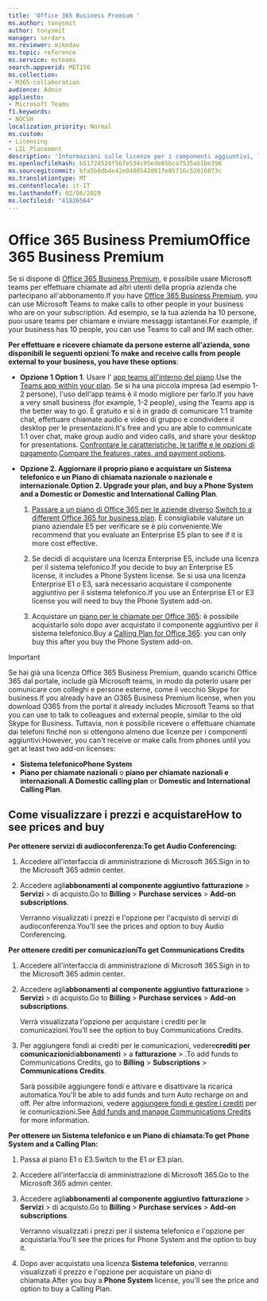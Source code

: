 ```yaml
---
title: 'Office 365 Business Premium '
ms.author: tonysmit
author: tonysmit
manager: serdars
ms.reviewer: mikedav
ms.topic: reference
ms.service: msteams
search.appverid: MET150
ms.collection:
- M365-collaboration
audience: Admin
appliesto:
- Microsoft Teams
f1.keywords:
- NOCSH
localization_priority: Normal
ms.custom:
- Licensing
- LIL_Placement
description: 'Informazioni sulle licenze per i componenti aggiuntivi, le caratteristiche e su come acquistare piani di Office 365 Business Premium. '
ms.openlocfilehash: b51724524f56fe534c95ede85bca7535ab1be396
ms.sourcegitcommit: bfa5b8db4e42e0480542d61fe05716c52016873c
ms.translationtype: MT
ms.contentlocale: it-IT
ms.lasthandoff: 02/06/2020
ms.locfileid: "41826564"
---
```

# <a name="office-365-business-premium"></a><span data-ttu-id="611ab-103">Office 365 Business Premium</span><span class="sxs-lookup"><span data-stu-id="611ab-103">Office 365 Business Premium</span></span>

<span data-ttu-id="611ab-104">Se si dispone di [Office 365 Business Premium](https://products.office.com/en/business/office-365-business-premium), è possibile usare Microsoft teams per effettuare chiamate ad altri utenti della propria azienda che partecipano all'abbonamento.</span><span class="sxs-lookup"><span data-stu-id="611ab-104">If you have [Office 365 Business Premium](https://products.office.com/en/business/office-365-business-premium), you can use Microsoft Teams to make calls to other people in your business who are on your subscription.</span></span> <span data-ttu-id="611ab-105">Ad esempio, se la tua azienda ha 10 persone, puoi usare teams per chiamare e inviare messaggi istantanei.</span><span class="sxs-lookup"><span data-stu-id="611ab-105">For example, if your business has 10 people, you can use Teams to call and IM each other.</span></span>


<span data-ttu-id="611ab-106">**Per effettuare e ricevere chiamate da persone esterne all'azienda, sono disponibili le seguenti opzioni**:</span><span class="sxs-lookup"><span data-stu-id="611ab-106">**To make and receive calls from people external to your business, you have these options**:</span></span>

- <span data-ttu-id="611ab-107">**Opzione 1**.</span><span class="sxs-lookup"><span data-stu-id="611ab-107">**Option 1**.</span></span> <span data-ttu-id="611ab-108">Usare l' [app teams all'interno del piano](https://products.office.com/microsoft-teams/free).</span><span class="sxs-lookup"><span data-stu-id="611ab-108">Use the [Teams app within your plan](https://products.office.com/microsoft-teams/free).</span></span> <span data-ttu-id="611ab-109">Se si ha una piccola impresa (ad esempio 1-2 persone), l'uso dell'app teams è il modo migliore per farlo.</span><span class="sxs-lookup"><span data-stu-id="611ab-109">If you have a very small business (for example, 1-2 people), using the Teams app is the better way to go.</span></span> <span data-ttu-id="611ab-110">È gratuito e si è in grado di comunicare 1:1 tramite chat, effettuare chiamate audio e video di gruppo e condividere il desktop per le presentazioni.</span><span class="sxs-lookup"><span data-stu-id="611ab-110">It's free and you are able to communicate 1:1 over chat, make group audio and video calls, and share your desktop for presentations.</span></span> <span data-ttu-id="611ab-111">[Confrontare le caratteristiche, le tariffe e le opzioni di pagamento](https://products.office.com/microsoft-teams/free).</span><span class="sxs-lookup"><span data-stu-id="611ab-111">[Compare the features, rates, and payment options](https://products.office.com/microsoft-teams/free).</span></span>

- <span data-ttu-id="611ab-112">**Opzione 2. Aggiornare il proprio piano e acquistare un Sistema telefonico e un Piano di chiamata nazionale o nazionale e internazionale**.</span><span class="sxs-lookup"><span data-stu-id="611ab-112">**Option 2. Upgrade your plan, and buy a Phone System and a Domestic or Domestic and International Calling Plan**.</span></span>

    1. <span data-ttu-id="611ab-113">[Passare a un piano di Office 365 per le aziende diverso](https://support.office.com/article/73318661-8f33-478b-bcc7-fb8d69dbb22a).</span><span class="sxs-lookup"><span data-stu-id="611ab-113">[Switch to a different Office 365 for business plan](https://support.office.com/article/73318661-8f33-478b-bcc7-fb8d69dbb22a).</span></span> <span data-ttu-id="611ab-114">È consigliabile valutare un piano aziendale E5 per verificare se è più conveniente.</span><span class="sxs-lookup"><span data-stu-id="611ab-114">We recommend that you evaluate an Enterprise E5 plan to see if it is more cost effective.</span></span>

    2. <span data-ttu-id="611ab-115">Se decidi di acquistare una licenza Enterprise E5, include una licenza per il sistema telefonico.</span><span class="sxs-lookup"><span data-stu-id="611ab-115">If you decide to buy an Enterprise E5 license, it includes a Phone System license.</span></span> <span data-ttu-id="611ab-116">Se si usa una licenza Enterprise E1 o E3, sarà necessario acquistare il componente aggiuntivo per il sistema telefonico.</span><span class="sxs-lookup"><span data-stu-id="611ab-116">If you use an Enterprise E1 or E3 license you will need to buy the Phone System add-on.</span></span>
    
    3. <span data-ttu-id="611ab-117">Acquistare un [piano per le chiamate per Office 365](../calling-plans-for-office-365.md): è possibile acquistarlo solo dopo aver acquistato il componente aggiuntivo per il sistema telefonico.</span><span class="sxs-lookup"><span data-stu-id="611ab-117">Buy a [Calling Plan for Office 365](../calling-plans-for-office-365.md): you can only buy this after you buy the Phone System add-on.</span></span>


 > [!IMPORTANT]
 > <span data-ttu-id="611ab-118">Se hai già una licenza Office 365 Business Premium, quando scarichi Office 365 dal portale, include già Microsoft teams, in modo da poterlo usare per comunicare con colleghi e persone esterne, come il vecchio Skype for business.</span><span class="sxs-lookup"><span data-stu-id="611ab-118">If you already have an O365 Business Premium license, when you download O365 from the portal it already includes Microsoft Teams so that you can use to talk to colleagues and external people, similar to the old Skype for Business.</span></span> <span data-ttu-id="611ab-119">Tuttavia, non è possibile ricevere o effettuare chiamate dai telefoni finché non si ottengono almeno due licenze per i componenti aggiuntivi:</span><span class="sxs-lookup"><span data-stu-id="611ab-119">However, you can't receive or make calls from phones until you get at least two add-on licenses:</span></span>
 >- <span data-ttu-id="611ab-120">**Sistema telefonico**</span><span class="sxs-lookup"><span data-stu-id="611ab-120">**Phone System**</span></span>
 >- <span data-ttu-id="611ab-121">**Piano per chiamate nazionali** o **piano per chiamate nazionali e internazionali**.</span><span class="sxs-lookup"><span data-stu-id="611ab-121">**A Domestic calling plan** or **Domestic and International Calling Plan**.</span></span>

## <a name="how-to-see-prices-and-buy"></a><span data-ttu-id="611ab-122">Come visualizzare i prezzi e acquistare</span><span class="sxs-lookup"><span data-stu-id="611ab-122">How to see prices and buy</span></span>
<span data-ttu-id="611ab-123"><a name="bkmk_buypremium"> </a></span><span class="sxs-lookup"><span data-stu-id="611ab-123"><a name="bkmk_buypremium"> </a></span></span>

 <span data-ttu-id="611ab-124">**Per ottenere servizi di audioconferenza:**</span><span class="sxs-lookup"><span data-stu-id="611ab-124">**To get Audio Conferencing:**</span></span>

1. <span data-ttu-id="611ab-125">Accedere all'interfaccia di amministrazione di Microsoft 365.</span><span class="sxs-lookup"><span data-stu-id="611ab-125">Sign in to the Microsoft 365 admin center.</span></span>

2. <span data-ttu-id="611ab-126">Accedere agli**abbonamenti al componente aggiuntivo** **fatturazione** > **Servizi** > di acquisto.</span><span class="sxs-lookup"><span data-stu-id="611ab-126">Go to **Billing** > **Purchase services** > **Add-on subscriptions**.</span></span>

   <span data-ttu-id="611ab-127">Verranno visualizzati i prezzi e l'opzione per l'acquisto di servizi di audioconferenza.</span><span class="sxs-lookup"><span data-stu-id="611ab-127">You'll see the prices and option to buy Audio Conferencing.</span></span>

<span data-ttu-id="611ab-128">**Per ottenere crediti per comunicazioni**</span><span class="sxs-lookup"><span data-stu-id="611ab-128">**To get Communications Credits**</span></span>

1. <span data-ttu-id="611ab-129">Accedere all'interfaccia di amministrazione di Microsoft 365.</span><span class="sxs-lookup"><span data-stu-id="611ab-129">Sign in to the Microsoft 365 admin center.</span></span>

2. <span data-ttu-id="611ab-130">Accedere agli**abbonamenti al componente aggiuntivo** **fatturazione** > **Servizi** > di acquisto.</span><span class="sxs-lookup"><span data-stu-id="611ab-130">Go to **Billing** > **Purchase services** > **Add-on subscriptions**.</span></span>

   <span data-ttu-id="611ab-131">Verrà visualizzata l'opzione per acquistare i crediti per le comunicazioni.</span><span class="sxs-lookup"><span data-stu-id="611ab-131">You’ll see the option to buy Communications Credits.</span></span>

3. <span data-ttu-id="611ab-132">Per aggiungere fondi ai crediti per le comunicazioni, vedere**crediti per comunicazioni**di**abbonamenti** > a **fatturazione** > .</span><span class="sxs-lookup"><span data-stu-id="611ab-132">To add funds to Communications Credits, go to **Billing** > **Subscriptions** > **Communications Credits**.</span></span>

    <span data-ttu-id="611ab-133">Sarà possibile aggiungere fondi e attivare e disattivare la ricarica automatica.</span><span class="sxs-lookup"><span data-stu-id="611ab-133">You'll be able to add funds and turn Auto recharge on and off.</span></span> <span data-ttu-id="611ab-134">Per altre informazioni, vedere [aggiungere fondi e gestire i crediti](../add-funds-and-manage-communications-credits.md) per le comunicazioni.</span><span class="sxs-lookup"><span data-stu-id="611ab-134">See [Add funds and manage Communications Credits](../add-funds-and-manage-communications-credits.md) for more information.</span></span> 


<span data-ttu-id="611ab-135">**Per ottenere un Sistema telefonico e un Piano di chiamata:**</span><span class="sxs-lookup"><span data-stu-id="611ab-135">**To get Phone System and a Calling Plan:**</span></span>

1. <span data-ttu-id="611ab-136">Passa al piano E1 o E3.</span><span class="sxs-lookup"><span data-stu-id="611ab-136">Switch to the E1 or E3 plan.</span></span>

2. <span data-ttu-id="611ab-137">Accedere all'interfaccia di amministrazione di Microsoft 365.</span><span class="sxs-lookup"><span data-stu-id="611ab-137">Go to the Microsoft 365 admin center.</span></span>

3. <span data-ttu-id="611ab-138">Accedere agli**abbonamenti al componente aggiuntivo** **fatturazione** > **Servizi** > di acquisto.</span><span class="sxs-lookup"><span data-stu-id="611ab-138">Go to **Billing** > **Purchase services** > **Add-on subscriptions**.</span></span>

    <span data-ttu-id="611ab-139">Verranno visualizzati i prezzi per il sistema telefonico e l'opzione per acquistarla.</span><span class="sxs-lookup"><span data-stu-id="611ab-139">You'll see the prices for Phone System and the option to buy it.</span></span>

4. <span data-ttu-id="611ab-140">Dopo aver acquistato una licenza **Sistema telefonico**, verranno visualizzati il prezzo e l'opzione per acquistare un piano di chiamata.</span><span class="sxs-lookup"><span data-stu-id="611ab-140">After you buy a **Phone System** license, you'll see the price and option to buy a Calling Plan.</span></span>
